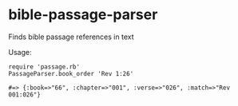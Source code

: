 # bible-passage-parser
Finds bible passage references in text


Usage:

```
require 'passage.rb'
PassageParser.book_order 'Rev 1:26'

#=> {:book=>"66", :chapter=>"001", :verse=>"026", :match=>"Rev 001:026"}
```
